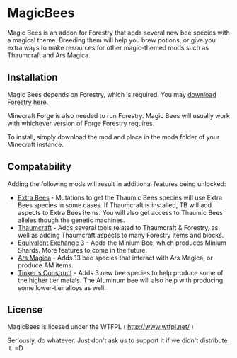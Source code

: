 # MagicBees
Magic Bees is an addon for Forestry that adds several new bee species with a magical theme. Breeding them will help you brew potions, or give you extra ways to make resources for other magic-themed mods such as Thaumcraft and Ars Magica.

## Installation
Magic Bees depends on Forestry, which is required. You may [download Forestry here](http://www.curse.com/mc-mods/minecraft/forestry).

Minecraft Forge is also needed to run Forestry. Magic Bees will usually work with whichever version of Forge Forestry requires.

To install, simply download the mod and place in the mods folder of your Minecraft instance.

## Compatability
Adding the following mods will result in additional features being unlocked:
 * [Extra Bees](http://www.minecraftforum.net/forums/mapping-and-modding/minecraft-mods/1284348-1-7-10-1-6-4-forestry-binnies-mods-1-8-0-2-0-dev) - Mutations to get the Thaumic Bees species will use Extra Bees species in some cases. If Thaumcraft is installed, TB will add aspects to Extra Bees items. You will also get access to Thaumic Bees alleles though the genetic machines.
 * [Thaumcraft](http://www.minecraftforum.net/forums/mapping-and-modding/minecraft-mods/1292130-thaumcraft-4-2-3-0-updated-2015-1-5) - Adds several tools related to Thaumcraft & Forestry, as well as adding Thaumcraft aspects to many Forestry items and blocks.
 * [Equivalent Exchange 3](http://www.minecraftforum.net/forums/mapping-and-modding/minecraft-mods/1286564-equivalent-exchange-3-0-1-142) - Adds the Minium Bee, which produces Minium Shards. More features to come in the future.
 * [Ars Magica](http://www.minecraftforum.net/forums/mapping-and-modding/minecraft-mods/1286036-ars-magica-v5-52-014-updated-august-2-1-5-2) - Adds 13 bee species that interact with Ars Magica, or produce AM items.
 * [Tinker's Construct](http://www.minecraftforum.net/forums/mapping-and-modding/minecraft-mods/2218638-tinkers-construct) - Adds 3 new bee species to help produce some of the higher tier metals. The Aluminum bee will also help with producing some lower-tier alloys as well.

## License

MagicBees is licesed under the WTFPL ( http://www.wtfpl.net/ )

Seriously, do whatever. Just don't ask us to support it if we didn't distribute it. =D